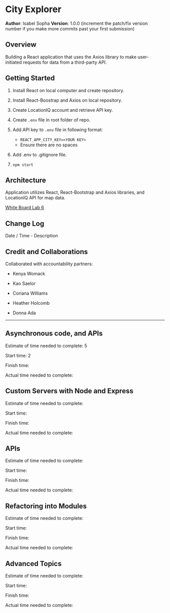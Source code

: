 # City Explorer

**Author**: Isabel Sopha
**Version**: 1.0.0 (increment the patch/fix version number if you make more commits past your first submission)

## Overview

Building a React application that uses the Axios library to make user-initiated requests for data from a third-party API.

## Getting Started

1. Install React on local computer and create repository.

1. Install React-Boostrap and Axios on local repository.

1. Create LocationIQ account and retrieve API key.

1. Create `.env` file in root folder of repo.

1. Add API key to `.env` file in following format:

    - `REACT_APP_CITY_KEY=<YOUR KEY>`
    - Ensure there are no spaces

1. Add .env to .gitignore file.

1. `npm start`

## Architecture

Application utilizes React, React-Bootstrap and Axios libraries, and LocationIQ API for map data.

[White Board Lab 6](./src/components/imgs/lab6.png)

## Change Log

Date / Time - Description

## Credit and Collaborations

Collaborated with accountability partners:

- Kenya Womack

- Kao Saelor

- Coriana Williams

- Heather Holcomb

- Donna Ada

---

## Asynchronous code, and APIs

Estimate of time needed to complete: 5

Start time: 2

Finish time:

Actual time needed to complete:

## Custom Servers with Node and Express

Estimate of time needed to complete:

Start time:

Finish time:

Actual time needed to complete:

## APIs

Estimate of time needed to complete:

Start time:

Finish time:

Actual time needed to complete:

## Refactoring into Modules

Estimate of time needed to complete:

Start time:

Finish time:

Actual time needed to complete:

## Advanced Topics

Estimate of time needed to complete:

Start time:

Finish time:

Actual time needed to complete: